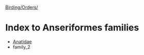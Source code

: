 [Birding/](/birding/index.md)[Orders/](/birding/orders/index.md)

# Index to Anseriformes families
* [Anatidae](anatidae/index.md)
* family_2
